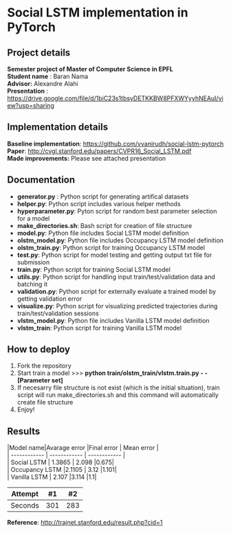 # Social LSTM implementation in PyTorch

## Project details
**Semester project of Master of Computer Science in EPFL**  
**Student name** : Baran Nama  
**Advisor:** Alexandre Alahi  
**Presentation** : https://drive.google.com/file/d/1biC23s1tbsyDETKKBW8PFXWYyyhNEAuI/view?usp=sharing  

## Implementation details
**Baseline implementation**: https://github.com/vvanirudh/social-lstm-pytorch  
**Paper**: http://cvgl.stanford.edu/papers/CVPR16_Social_LSTM.pdf  
**Made improvements:** Please see attached presentation  

## Documentation
- **generator.py** : Python script for generating artifical datasets
- **helper.py**: Python script includes various helper methods
- **hyperparameter.py**: Pyton script for random best parameter selection for a model
- **make_directories.sh**: Bash script for creation of file structure
- **model.py**: Python file includes Social LSTM model definition
- **olstm_model.py**: Python file includes Occupancy LSTM model definition
- **olstm_train.py**: Python script for training Occupancy LSTM model
- **test.py**: Python script for model testing and getting output txt file for submission
- **train.py**: Python script for training Social LSTM model
- **utils.py**: Python script for handling input train/test/validation data and batching it
- **validation.py**: Python script for externally evaluate a trained model by getting validation error
- **visualize.py**: Python script for visualizing predicted trajectories during train/test/validation sessions
- **vlstm_model.py**: Python file includes Vanilla LSTM model definition
- **vlstm_train**: Python script for training Vanilla LSTM model

## How to deploy
1. Fork the repository 
2.  Start train a model >>> **python train/olstm_train/vlstm.train.py - -[Parameter set]**
3. If necesarry file structure is not exist (which is the initial situation), train script will run make_directories.sh and this command will automatically create file structure
4. Enjoy!

## Results  

|Model name|Avarage error   |Final error   | Mean error  |  
| ------------ | ------------ | ------------ |  
| Social LSTM  |  1.3865 |  2.098 |0.675|  
| Occupancy LSTM  |2.1105   | 3.12  |1.101|  
| Vanilla LSTM  | 2.107  |3.114   |1.1|  

| Attempt | #1 | #2 |
| :---: | :---: | :---: |
| Seconds | 301 | 283 |



**Reference**: http://trajnet.stanford.edu/result.php?cid=1

